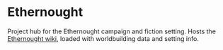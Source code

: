 # Ethernought

Project hub for the Ethernought campaign and fiction setting. Hosts the [Ethernought wiki](https://github.com/BKLaughton/Ethernought/wiki), loaded with worldbuilding data and setting info.

